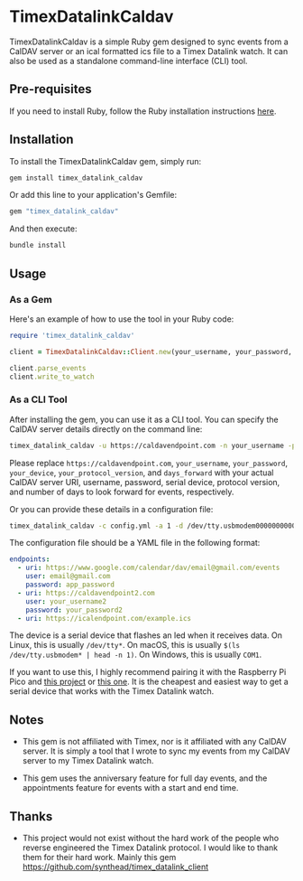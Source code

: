 # TimexDatalinkCaldav

TimexDatalinkCaldav is a simple Ruby gem designed to sync events from a CalDAV server or an ical formatted ics file to a Timex Datalink watch. It can also be used as a standalone command-line interface (CLI) tool.

## Pre-requisites

If you need to install Ruby, follow the Ruby installation instructions [here](https://www.ruby-lang.org/en/documentation/installation/).

## Installation

To install the TimexDatalinkCaldav gem, simply run:

```sh
gem install timex_datalink_caldav
```

Or add this line to your application's Gemfile:

```ruby
gem "timex_datalink_caldav"
```

And then execute:

```sh
bundle install
```

## Usage

### As a Gem

Here's an example of how to use the tool in your Ruby code:

```ruby
require 'timex_datalink_caldav'

client = TimexDatalinkCaldav::Client.new(your_username, your_password, your_server_uri, your_device, your_protocol_version, days_forward)

client.parse_events
client.write_to_watch
```

### As a CLI Tool

After installing the gem, you can use it as a CLI tool. You can specify the CalDAV server details directly on the command line:

```sh
timex_datalink_caldav -u https://caldavendpoint.com -n your_username -p your_password -d your_device -a your_protocol_version -f days_forward
```

Please replace `https://caldavendpoint.com`, `your_username`, `your_password`, `your_device`, `your_protocol_version`, and `days_forward` with your actual CalDAV server URI, username, password, serial device, protocol version, and number of days to look forward for events, respectively.

Or you can provide these details in a configuration file:

```sh
timex_datalink_caldav -c config.yml -a 1 -d /dev/tty.usbmodem0000000000001 -f 7
```

The configuration file should be a YAML file in the following format:

```yaml
endpoints:
  - uri: https://www.google.com/calendar/dav/email@gmail.com/events
    user: email@gmail.com
    password: app_password
  - uri: https://caldavendpoint2.com
    user: your_username2
    password: your_password2
  - uri: https://icalendpoint.com/example.ics
```

The device is a serial device that flashes an led when it receives data. On Linux, this is usually `/dev/tty*`. On macOS, this is usually `$(ls /dev/tty.usbmodem* | head -n 1)`. On Windows, this is usually `COM1`.

If you want to use this, I highly recommend pairing it with the Raspberry Pi Pico and [this project](https://github.com/famiclone6502/DIY_Datalink_Adapter) or [this one](https://github.com/synthead/timex-datalink-arduino). It is the cheapest and easiest way to get a serial device that works with the Timex Datalink watch.

## Notes

- This gem is not affiliated with Timex, nor is it affiliated with any CalDAV server. It is simply a tool that I wrote to sync my events from my CalDAV server to my Timex Datalink watch.

- This gem uses the anniversary feature for full day events, and the appointments feature for events with a start and end time.

## Thanks

- This project would not exist without the hard work of the people who reverse engineered the Timex Datalink protocol. I would like to thank them for their hard work. Mainly this gem https://github.com/synthead/timex_datalink_client